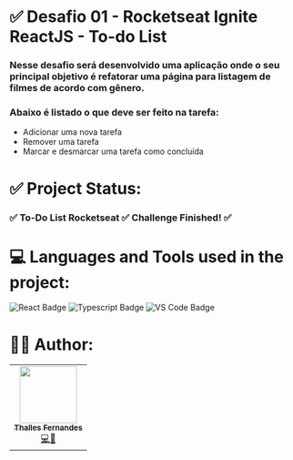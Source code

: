 # ✅ Desafio 01 - Rocketseat Ignite ReactJS - To-do List

### Nesse desafio será desenvolvido uma aplicação onde o seu principal objetivo é refatorar uma página para listagem de filmes de acordo com gênero. 
### Abaixo é listado o que deve ser feito na tarefa:

- Adicionar uma nova tarefa
- Remover uma tarefa
- Marcar e desmarcar uma tarefa como concluída

# ✅ Project Status:
### ✅ To-Do List Rocketseat ✅ Challenge Finished! ✅

# 💻 Languages and Tools used in the project:
![React Badge](https://img.shields.io/badge/React-20232A?style=for-the-badge&logo=react&logoColor=61DAFB)
![Typescript Badge](https://img.shields.io/badge/TypeScript-007ACC?style=for-the-badge&logo=typescript&logoColor=white)
![VS Code Badge](https://img.shields.io/badge/Visual_Studio_Code-0078D4?style=for-the-badge&logo=visual%20studio%20code&logoColor=white)

# 👨‍💻 Author:

<table>
  <tr>
    <td align="center"><a href="https://github.com/ThallesLana"><img src="https://avatars.githubusercontent.com/u/57325727?v=4" width="100px;" alt=""/><br /><sub><b>Thalles Fernandes</b></sub></a><br /><a href="https://github.com/ThallesLana" title="Thalles">💻🚀</a></td>
</table>
